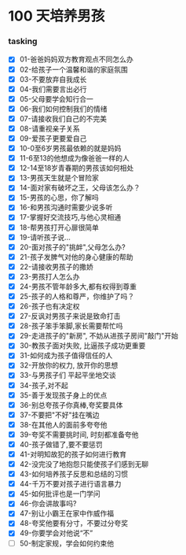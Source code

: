 # 100 天培养男孩


### tasking
- [x] 01-爸爸妈妈双方教育观点不同怎么办
- [x] 02-给孩子一个温馨和谐的家庭氛围
- [x] 03-不要放弃自我成长
- [x] 04-我们需要言出必行
- [x] 05-父母要学会知行合一
- [x] 06-我们如何控制我们的情绪
- [x] 07-请接收我们自己的不完美
- [x] 08-请重视亲子关系
- [x] 09-爱孩子更要爱自己
- [x]  10-0至6岁男孩最依赖的就是妈妈
- [x] 11-6至13的他想成为像爸爸一样的人
- [x] 12-14至18岁青春期的男孩该如何相处
- [x] 13-男孩天生就是个冒险家
- [x] 14-面对家有破坏之王，父母该怎么办？
- [x] 15-男孩的心思，你了解吗
- [x] 16-和男孩沟通时需要少说多听
- [x] 17-掌握好交流技巧,与他心灵相通
- [x] 18-帮男孩打开心扉很简单
- [x] 19-请听孩子说...
- [x] 20-面对孩子的"挑衅",父母怎么办?
- [x] 21-孩子发脾气对他的身心健康的帮助
- [x] 22-请接收男孩子的撒娇
- [x] 23-男孩打人怎么办
- [x] 24-男孩不管年龄多大,都有权得到尊重
- [x] 25-孩子的人格和尊严，你维护了吗？
- [x] 26-孩子也有决定权
- [x] 27-反讽对男孩子来说是致命打击
- [x] 28-孩子笨手笨脚,家长需要帮忙吗
- [x] 29-走进孩子的"新房", 不妨从进孩子房间"敲门"开始
- [x] 30-教孩子面对失败, 比逼孩子成功更重要
- [x] 31-如何成为孩子值得信任的人
- [x] 32-开放你的权力, 放开你的思想
- [x] 33-与男孩子们 平起平坐地交谈
- [x] 34-孩子,对不起
- [x] 35-善于发现孩子身上的优点
- [x] 36-别总夸孩子你真棒,夸奖要具体
- [x] 37-不要把"不好"挂在嘴边
- [x] 38-在其他人的面前多夸夸他
- [x] 39-夸奖不需要挑时间, 时刻都准备夸他
- [x] 40-孩子做错了,要不要惩罚
- [x] 41-对明知故犯的孩子如何进行教育
- [x] 42-没完没了地抱怨只能使孩子们感到无聊
- [x] 43-如何培养孩子反思和总结的习惯
- [x] 44-千万不要对孩子进行语言暴力
- [x] 45-如何批评也是一门学问
- [x] 46-你会讲故事吗?
- [x] 47-别让小霸王在家中作威作福
- [x] 48-夸奖他要有分寸，不要过分夸奖
- [x] 49-你要学会对他说“不”
- [ ] 50-制定家规，学会如何约束他